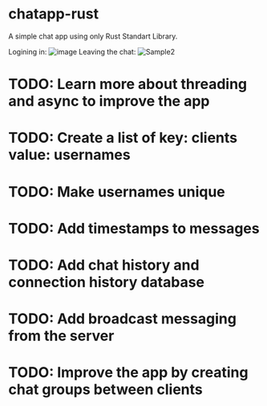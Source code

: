# chatapp-rust

A simple chat app using only Rust Standart Library. 

Logining in:
![image](https://user-images.githubusercontent.com/31252795/132867311-6a7b6b74-a3d3-4348-b097-375089679fbe.png)
Leaving the chat:
![Sample2](https://user-images.githubusercontent.com/31252795/132867352-a1cd1616-6f22-4cd4-a3d0-3579cbe041cd.JPG)


# TODO: Learn more about threading and async to improve the app
# TODO: Create a list of key: clients value: usernames
# TODO: Make usernames unique
# TODO: Add timestamps to messages
# TODO: Add chat history and connection history database 
# TODO: Add broadcast messaging from the server
# TODO: Improve the app by creating chat groups between clients
